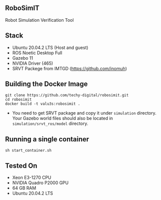 ## RoboSimIT
Robot Simulation Verification Tool

## Stack
- Ubuntu 20.04.2 LTS (Host and guest)
- ROS Noetic Desktop Full
- Gazebo 11
- NVIDIA Driver (465)
- SRVT Packege from IMTGD (https://github.com/inomuh)

## Building the Docker Image
```
git clone https://github.com/techy-digital/robosimit.git
cd robosimit
docker build -t valu3s:robosimit .
```
- You need to get SRVT package and copy it under `simulation` directory. Your Gazebo world files should also be located in `simulation/srvt_ros/model` directory.

## Running a single container
```
sh start_container.sh
```

## Tested On
- Xeon E3-1270 CPU
- NVIDIA Quadro P2000 GPU
- 64 GB RAM
- Ubuntu 20.04.2 LTS
